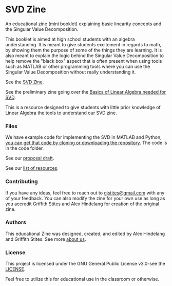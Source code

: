 # SVD Zine

An educational zine (mini booklet) explaining basic linearity concepts and the Singular Value Decomposition.

This booklet is aimed at high school students with an algebra understanding. It is meant to give students excitement in regards to math, by showing them the purpose of some of the things they are learning. It is also meant to explain the logic behind the Singular Value Decomposition to help remove the "black box" aspect that is often present when using tools such as MATLAB or other programming tools where you can use the Singular Value Decomposition without really understanding it.

See the [SVD Zine](https://docs.google.com/document/d/1f3B-3JfkpM2tV1ZQEj0xgGliBr8aZgAKX4s3_78mlkg/edit?usp=sharing).

See the preliminary zine going over the [Basics of Linear Algebra needed for SVD](https://docs.google.com/document/d/1navVaTZNK-ppvdtgwaIFQmDgSO_vroboGFzWJHKjndQ/edit?usp=sharing).

This is a resource designed to give students with little prior knowledge of Linear Algebra the tools to understand our SVD zine.

### Files
We have example code for implementing the SVD in MATLAB and Python, [you can get that
code by cloning or downloading the repository](https://github.com/Griffith-Stites/Linearity-Zine).
The code is in the code folder.

See  our [proposal draft](https://www.griffithstites.com/Linearity-Zine/proposal_draft).

See our [list of resources](https://www.griffithstites.com/Linearity-Zine/resources).

### Contributing
If you have any ideas, feel free to reach out to gjstites@gmail.com with any of your feedback. You can also modify the zine for your own use as long as you accredit Griffith Stites and Alex Hindelang for creation of the original zine.

### Authors
This educational Zine was designed, created, and edited by Alex Hindelang and Griffith Stites.
See more [about us](https://www.griffithstites.com/Linearity-Zine/about-us).


### License
This project is licensed under the GNU General Public License v3.0-see the [LICENSE](https://github.com/Griffith-Stites/Linearity-Zine/blob/master/LICENSE).

Feel free to utilize this for educational use in the classroom or otherwise.
